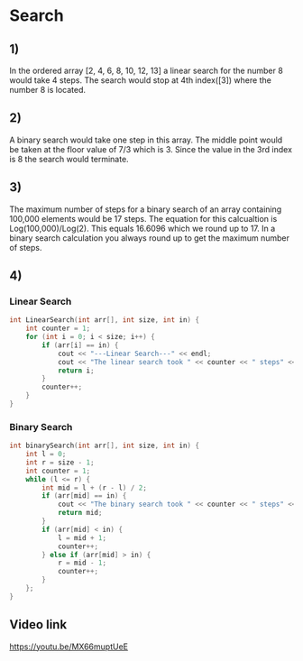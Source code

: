 # Search

## 1)
In the ordered array [2, 4, 6, 8, 10, 12, 13] a linear search for the number 8 would take 4 steps.
The search would stop at 4th index([3]) where the number 8 is located.
## 2)
A binary search would take one step in this array. The middle point would be taken at the floor value of 7/3 which is 3. Since the value in the 3rd index is 8 the search would terminate.
## 3)
The maximum number of steps for a binary search of an array containing 100,000 elements would be 17 steps. The equation for this calcualtion is Log(100,000)/Log(2). This equals 16.6096 which we round up to 17. In a binary search calculation you always round up to get the maximum number of steps.
## 4)
### Linear Search
```c++
int LinearSearch(int arr[], int size, int in) {
    int counter = 1;
    for (int i = 0; i < size; i++) {
        if (arr[i] == in) {
            cout << "---Linear Search---" << endl;
            cout << "The linear search took " << counter << " steps" << endl;
            return i;
        }
        counter++;
    }
}
```
### Binary Search
```c++
int binarySearch(int arr[], int size, int in) {
    int l = 0;
    int r = size - 1;
    int counter = 1;
    while (l <= r) {
        int mid = l + (r - l) / 2;
        if (arr[mid] == in) {
            cout << "The binary search took " << counter << " steps" << endl;
            return mid;
        }
        if (arr[mid] < in) {
            l = mid + 1;
            counter++;
        } else if (arr[mid] > in) {
            r = mid - 1;
            counter++;
        }
    };
}
```
## Video link
https://youtu.be/MX66muptUeE
